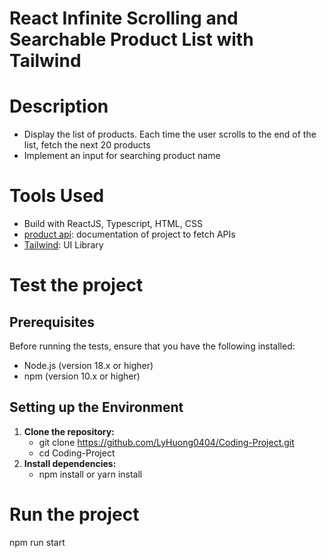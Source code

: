 # React Infinite Scrolling and Searchable Product List with Tailwind

# Description

-   Display the list of products. Each time the user scrolls to the end of the list, fetch the next 20 products
-   Implement an input for searching product name

# Tools Used

-   Build with ReactJS, Typescript, HTML, CSS
-   [product api](https://dummyjson.com/docs/products): documentation of project to fetch APIs
-   [Tailwind](https://tailwindcss.com/docs/installation): UI Library

# Test the project

## Prerequisites

Before running the tests, ensure that you have the following installed:

-   Node.js (version 18.x or higher)
-   npm (version 10.x or higher)

## Setting up the Environment

1. **Clone the repository:**
   - git clone https://github.com/LyHuong0404/Coding-Project.git
   - cd Coding-Project
2. **Install dependencies:**
   - npm install or yarn install

# Run the project

npm run start
